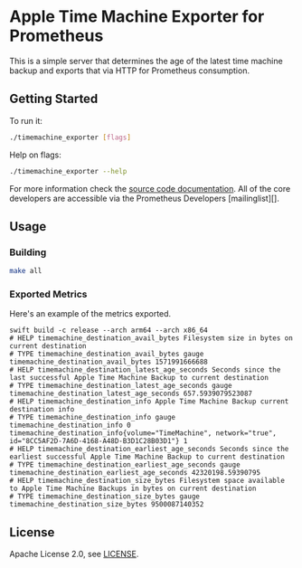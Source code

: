 # Apple Time Machine Exporter for Prometheus

This is a simple server that determines the age of the latest time machine
backup and exports that via HTTP for Prometheus consumption.

## Getting Started

To run it:

```bash
./timemachine_exporter [flags]
```

Help on flags:

```bash
./timemachine_exporter --help
```

For more information check the [source code documentation][gdocs]. All of the
core developers are accessible via the Prometheus Developers [mailinglist][].

[gdocs]: http://godoc.org/github.com/znerol/prometheus-timemachine-exporter

## Usage

### Building

```bash
make all
```

### Exported Metrics

Here's an example of the metrics exported.

```
swift build -c release --arch arm64 --arch x86_64
# HELP timemachine_destination_avail_bytes Filesystem size in bytes on current destination
# TYPE timemachine_destination_avail_bytes gauge
timemachine_destination_avail_bytes 1571991666688
# HELP timemachine_destination_latest_age_seconds Seconds since the last successful Apple Time Machine Backup to current destination
# TYPE timemachine_destination_latest_age_seconds gauge
timemachine_destination_latest_age_seconds 657.5939079523087
# HELP timemachine_destination_info Apple Time Machine Backup current destination info
# TYPE timemachine_destination_info gauge
timemachine_destination_info 0
timemachine_destination_info{volume="TimeMachine", network="true", id="8CC5AF2D-7A6D-4168-A48D-B3D1C28B03D1"} 1
# HELP timemachine_destination_earliest_age_seconds Seconds since the earliest successful Apple Time Machine Backup to current destination
# TYPE timemachine_destination_earliest_age_seconds gauge
timemachine_destination_earliest_age_seconds 42320198.59390795
# HELP timemachine_destination_size_bytes Filesystem space available to Apple Time Machine Backups in bytes on current destination
# TYPE timemachine_destination_size_bytes gauge
timemachine_destination_size_bytes 9500087140352
```

## License

Apache License 2.0, see [LICENSE](https://github.com/znerol/prometheus-timemachine-exporter/blob/develop/LICENSE).


